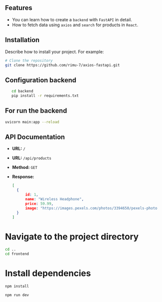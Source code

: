 
## Features

- You can learn how to create a ``backend`` with ``FastAPI`` in detail.
- How to fetch data using ``axios`` and ``search`` for products in ``React``.


## Installation

Describe how to install your project. For example:

```bash
# Clone the repository
git clone https://github.com/rimu-7/axios-fastapi.git
```

## Configuration backend
```bash
   cd backend
   pip install -r requirements.txt
```
## For run the backend
```bash
uvicorn main:app --reload
```
## API Documentation

- **URL:** `/`
- **URL:** `/api/products`
- **Method:** `GET`

- **Response:**
  ```json
  [
    {
        id: 1,
        name: "Wireless Headphone",
        price: 59.99,
        image: "https://images.pexels.com/photos/3394650/pexels-photo-3394650.jpeg"
    }
  ]
  ```

# Navigate to the project directory
```bash
cd ..
cd frontend
```
# Install dependencies
```bash
npm install

```
```bash
npm run dev
```
